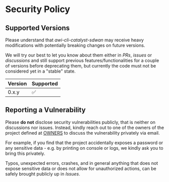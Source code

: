# Security Policy

## Supported Versions

Please understand that *awi-cli-catalyst-sdwan* may receive heavy modifications with potentially breaking changes on
future versions.

We will try our best to let you know about them either in *PRs*, *issues* or
*discussions* and still support previous features/functionalities for a couple of versions before
deprecating them, but currently the code must not be considered yet in a "stable" state.

| Version | Supported          |
| ------- | ------------------ |
| 0.x.y   | :white_check_mark: |

## Reporting a Vulnerability

Please **do not** disclose security vulnerabilities publicly, that is neither on discussions nor issues.
Instead, kindly reach out to one of the owners of the project defined at
[OWNERS](https://github.com/application-wan-interface/awi-cli-catalyst-sdwan/blob/main/OWNERS) to discuss the
vulnerability privately via email.

For example, if you find that the project accidentally exposes a password or any sensitive data - e.g.
by printing on console or logs, we kindly ask you to bring this privately.

Typos, unexpected errors, crashes, and in general anything that does not expose sensitive data or does not allow for
unauthorized actions, can be safely brought publicly up in *Issues*.
